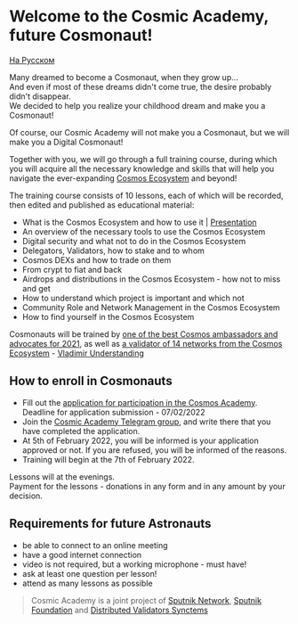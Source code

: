 # Welcome to the Cosmic Academy, future Cosmonaut!

[На Русском](https://github.com/Cosmic-Academy/about/blob/main/README_RU.md)

Many dreamed to become a Cosmonaut, when they grow up... <br />
And even if most of these dreams didn't come true, the desire probably didn't disappear. <br />
We decided to help you realize your childhood dream and make you a Cosmonaut! <br />

Of course, our Cosmic Academy will not make you a Cosmonaut, but we will make you a Digital Cosmonaut! <br />

Together with you, we will go through a full training course, during which you will acquire all the necessary knowledge and skills that will help you navigate the ever-expanding [Cosmos Ecosystem](https://cosmos.network/ecosystem) and beyond! <br />

The training course consists of 10 lessons, each of which will be recorded, then edited and published as educational material: <br />
- What is the Cosmos Ecosystem and how to use it | [Presentation](https://docs.google.com/presentation/d/1cAVZ2eOecPVstrj0yql3WFerzm6DFZTdWH8b-gZ9tRo/edit?usp=sharing)
- An overview of the necessary tools to use the Cosmos Ecosystem
- Digital security and what not to do in the Cosmos Ecosystem
- Delegators, Validators, how to stake and to whom 
- Cosmos DEXs and how to trade on them
- From crypt to fiat and back
- Airdrops and distributions in the Cosmos Ecosystem - how not to miss and get
- How to understand which project is important and which not
- Community Role and Network Management in the Cosmos Ecosystem
- How to find yourself in the Cosmos Ecosystem

Cosmonauts will be trained by [one of the best Cosmos ambassadors and advocates for 2021](https://twitter.com/adriana_kalpa/status/1475450339663007746), as well as [a validator of 14 networks from the Cosmos Ecosystem](https://posthuman.digital/#networks) - [Vladimir Understanding](https://twitter.com/ponimajushij) <br />

## How to enroll in Cosmonauts

- Fill out the [application for participation in the Cosmos Academy](https://forms.gle/Df82yzQspma72sdu8). Deadline for application submission - 07/02/2022 <br />
- Join the [Cosmic Academy Telegram group](https://t.me/+fWGuZ0F2n282MzUy), and write there that you have completed the application. <br />
- At 5th of February 2022, you will be informed is your application approved or not. If you are refused, you will be informed of the reasons. <br />
- Training will begin at the 7th of February 2022. <br />

Lessons will at the evenings. <br />
Payment for the lessons - donations in any form and in any amount by your decision. <br />

## Requirements for future Astronauts
- be able to connect to an online meeting
- have a good internet connection
- video is not required, but a working microphone - must have!
- ask at least one question per lesson!
- attend as many lessons as possible <br />

> Cosmic Academy is a joint project of [Sputnik Network](https://github.com/SputnikNetwork/All-about-Sputnik), [Sputnik Foundation](https://github.com/Sputnik-Foundation/About-Sputnik-Foundation) and [Distributed Validators Synctems](https://validators.network/)

